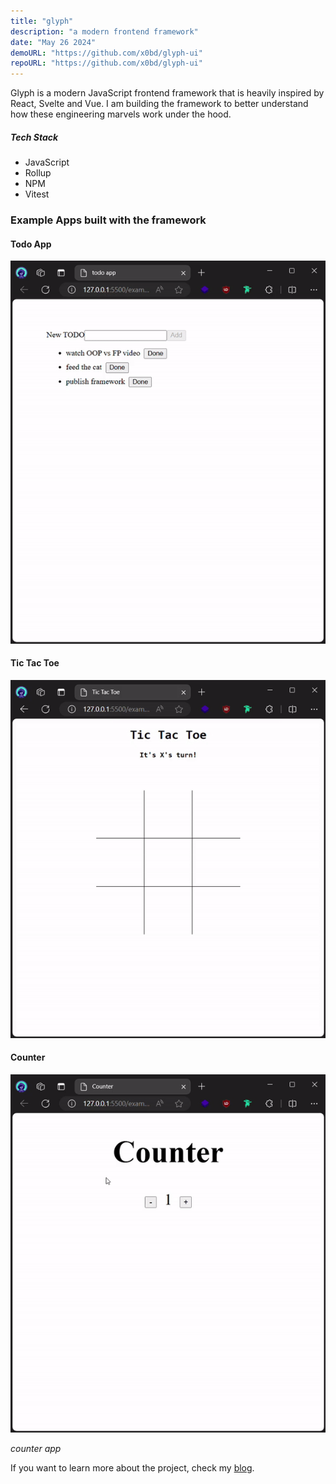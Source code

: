 ```yaml
---
title: "glyph"
description: "a modern frontend framework"
date: "May 26 2024"
demoURL: "https://github.com/x0bd/glyph-ui"
repoURL: "https://github.com/x0bd/glyph-ui"
---
```


Glyph is a modern JavaScript frontend framework that is heavily inspired by React, Svelte and Vue. I am building the framework to better understand how these engineering marvels work under the hood.

##### Tech Stack

-   JavaScript
-   Rollup
-   NPM
-   Vitest

### Example Apps built with the framework

#### Todo App

![a todo app built with glyph](./todo.gif)

#### Tic Tac Toe

![a tic-tac-toe game built with glyph](./tic-tac-toe.gif)

#### Counter

![a counter app built with glyph](./counter.gif)

_counter app_

If you want to learn more about the project, check my [blog](/blog).
